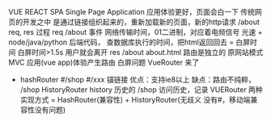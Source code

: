 VUE REACT  SPA Single Page Application 应用体验更好，页面会白一下
传统网页的开发之中 是通过链接组织起来的，重新加载新的页面，新的http请求
/about req, res 过程
req /about
事件 网络传输时间，01二进制，对应着电频信号 光速 + node/java/python 后端代码， 查数据库执行的时间，把html返回回去 = 白屏时间
白屏时间>1.5s 用户就会离开 
res /about about.html
路由是独立的
    原网站模式MVC  应用(vue app)体验产生路由 白屏问题
VueRouter 来了
-   hashRouter
    #/shop   #/xxx
    锚链接
    优点：支持ie8以上
    缺点：路由不纯粹，   /shop
HistoryRouter history 历史的 /shop   访问历史，记录
VUERouter 两种实现方式 = HashRouter(兼容性) + HistoryRouter(无歧义 没有#，移动端兼容性没有问题)
